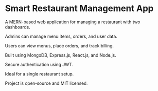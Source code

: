 # Smart Restaurant Management App

A MERN-based web application for managing a restaurant with two dashboards.

Admins can manage menu items, orders, and user data.

Users can view menus, place orders, and track billing.

Built using MongoDB, Express.js, React.js, and Node.js.

Secure authentication using JWT.

Ideal for a single restaurant setup.

Project is open-source and MIT licensed.
